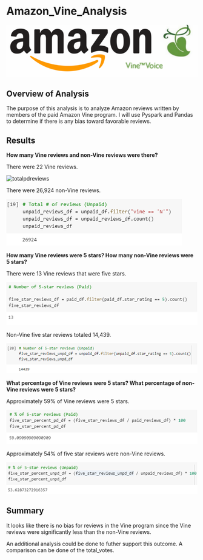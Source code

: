 # **Amazon_Vine_Analysis**
![vineimage](Images/vineimage.png)

## **Overview of Analysis**
The purpose of this analysis is to analyze Amazon reviews written by members of the paid Amazon Vine program. I will use Pyspark and Pandas to determine if there is any bias toward favorable reviews. 


## **Results**

**How many Vine reviews and non-Vine reviews were there?**

There were 22 Vine reviews.

![totalpdreviews](Images/totalpdreviewspng)

There were 26,924 non-Vine reviews.

![totalunpaidreviews](Images/totalunpaidreviews.png)


**How many Vine reviews were 5 stars? How many non-Vine reviews were 5 stars?**

There were 13 Vine reviews that were five stars.

![fivestarpd](Images/fivestarpd.png)

Non-Vine five star reviews totaled 14,439.

![fivestarunpd](Images/fivestarunpd.png)


**What percentage of Vine reviews were 5 stars? What percentage of non-Vine reviews were 5 stars?**

Approximately 59% of Vine reviews were 5 stars.

![percentpd](Images/percentpd.png)

Approximately 54% of five star reviews were non-Vine reviews.

![percentunpd](Images/percentunpd.png)

## **Summary**
It looks like there is no bias for reviews in the Vine program since the Vine reviews were significantly less than the non-Vine reviews. 

An additional analysis could be done to futher support this outcome. A comparison can be done of the total_votes.







